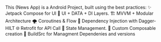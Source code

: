 This (News App) is a Android Project, built using the best practices: 
✨ Jetpack Compose for UI
🌿 UI + DATA + DI Layers.
🏗️ MVVM + Modular Architecture
🌪️ Coroutines & Flow
🧩 Dependency Injection with Dagger-HILT
🌐 Retrofit for API Call
🍂 State Management.
🍃 Custom Composable creation
🧩 BuildSrc for Managment Dependenies and versions 
